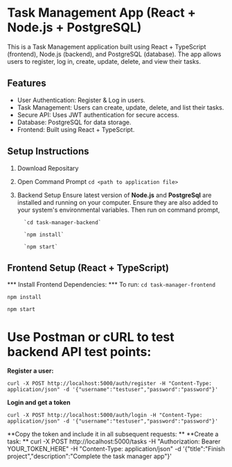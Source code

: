 # Task Management App (React + Node.js + PostgreSQL)
This is a Task Management application built using React + TypeScript (frontend), Node.js (backend), and PostgreSQL (database).
The app allows users to register, log in, create, update, delete, and view their tasks.

## Features
- User Authentication: Register & Log in users.
- Task Management: Users can create, update, delete, and list their tasks.
- Secure API: Uses JWT authentication for secure access.
- Database: PostgreSQL for data storage.
- Frontend: Built using React + TypeScript.

## Setup Instructions
1. Download Repositary
2. Open Command Prompt
   `cd <path to application file>`

4. Backend Setup
      Ensure latest version of **Node.js** and **PostgreSql** are installed and running on your computer. Ensure they are    also added to your system's environmental variables. Then run on command prompt,
   
         `cd task-manager-backend`
   
         `npm install`
   
         `npm start`


## Frontend Setup (React + TypeScript)

*** Install Frontend Dependencies: ***
To run:
`cd task-manager-frontend`

`npm install`

`npm start`

# Use Postman or cURL to test backend API test points:

**Register a user:**

    curl -X POST http://localhost:5000/auth/register -H "Content-Type: application/json" -d '{"username":"testuser","password":"password"}'
    
**Login and get a token**

    curl -X POST http://localhost:5000/auth/login -H "Content-Type: application/json" -d '{"username":"testuser","password":"password"}'

**Copy the token and include it in all subsequent requests:
**
**Create a task:
**
    curl -X POST http://localhost:5000/tasks -H "Authorization: Bearer YOUR_TOKEN_HERE" -H "Content-Type: application/json" -d '{"title":"Finish project","description":"Complete the task manager app"}'


